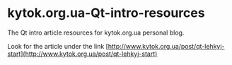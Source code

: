 # kytok.org.ua-Qt-intro-resources
The Qt intro article resources for kytok.org.ua personal blog.

Look for the article under the link [http://www.kytok.org.ua/post/qt-lehkyj-start](http://www.kytok.org.ua/post/qt-lehkyj-start)
